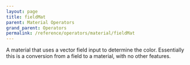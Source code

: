 ```yaml
---
layout: page
title: fieldMat
parent: Material Operators
grand_parent: Operators
permalink: /reference/operators/material/fieldMat
---
```


A material that uses a vector field input to determine
the color. Essentially this is a conversion from a
field to a material, with no other features.
